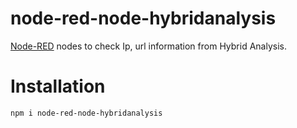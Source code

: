 # node-red-node-hybridanalysis
[Node-RED](https://nodered.org/) nodes to check Ip, url information from Hybrid Analysis.

# Installation
```
npm i node-red-node-hybridanalysis
```